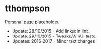 # tthompson
Personal page placeholder.

* Update: 28/10/2015 - Add linkedIn link.
* Update: 29/10/2015 - Tweaks/WinUI tests.
* Updates: 2016-2017 - Minor text changes
